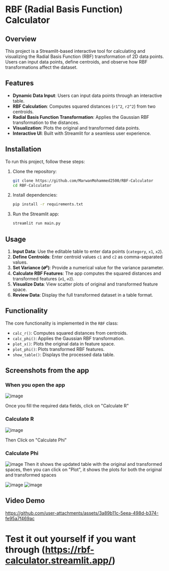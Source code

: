 # RBF (Radial Basis Function) Calculator 

## Overview

This project is a Streamlit-based interactive tool for calculating and visualizing the Radial Basis Function (RBF) transformation of 2D data points. Users can input data points, define centroids, and observe how RBF transformations affect the dataset.

## Features

- **Dynamic Data Input**: Users can input data points through an interactive table.
- **RBF Calculation**: Computes squared distances (`r1^2`, `r2^2`) from two centroids.
- **Radial Basis Function Transformation**: Applies the Gaussian RBF transformation to the distances.
- **Visualization**: Plots the original and transformed data points.
- **Interactive UI**: Built with Streamlit for a seamless user experience.

## Installation

To run this project, follow these steps:

1. Clone the repository:
   ```bash
   git clone https://github.com/MarwanMohammed2500/RBF-Calculator
   cd RBF-Calculator
   ```
2. Install dependencies:
   ```bash
   pip install -r requirements.txt
   ```
3. Run the Streamlit app:
   ```bash
   streamlit run main.py
   ```

## Usage

1. **Input Data**: Use the editable table to enter data points (`category`, `x1`, `x2`).
2. **Define Centroids**: Enter centroid values `c1` and `c2` as comma-separated values.
3. **Set Variance (𝝈²)**: Provide a numerical value for the variance parameter.
4. **Calculate RBF Features**: The app computes the squared distances and transformed features (`∅1`, `∅2`).
5. **Visualize Data**: View scatter plots of original and transformed feature space.
6. **Review Data**: Display the full transformed dataset in a table format.

## Functionality

The core functionality is implemented in the `RBF` class:

- `calc_r()`: Computes squared distances from centroids.
- `calc_phi()`: Applies the Gaussian RBF transformation.
- `plot_x()`: Plots the original data in feature space.
- `plot_phi()`: Plots transformed RBF features.
- `show_table()`: Displays the processed data table.

## Screenshots from the app
### When you open the app
![image](https://github.com/user-attachments/assets/f5dd9eb4-779f-437a-9985-2fadb06b0d4a)

Once you fill the required data fields, click on "Calculate R"

### Calculate R
![image](https://github.com/user-attachments/assets/8f9e1d26-7951-4be7-bd79-11a806091353)

Then Click on "Calculate Phi"

### Calculate Phi
![image](https://github.com/user-attachments/assets/cd9498b6-d7b8-425b-ab52-50d357636b07)
Then it shows the updated table with the original and transformed spaces, then you can click on "Plot", it shows the plots for both the original and transformed spaces

![image](https://github.com/user-attachments/assets/8fd8bfce-ecc6-41d1-9f13-58d73f7fac3c)
![image](https://github.com/user-attachments/assets/be5573a8-21e1-4a47-a668-80e9ee04ba38)


## Video Demo
https://github.com/user-attachments/assets/3a89b11c-5eea-498d-b374-fe95a7f469ac

# Test it out yourself if you want through (https://rbf-calculator.streamlit.app/)

